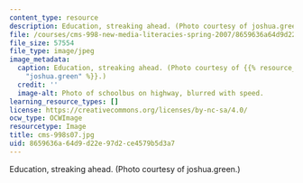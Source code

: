 ```yaml
---
content_type: resource
description: Education, streaking ahead. (Photo courtesy of joshua.green.)
file: /courses/cms-998-new-media-literacies-spring-2007/8659636a64d9d22e97d2ce4579b5d3a7_cms-998s07.jpg
file_size: 57554
file_type: image/jpeg
image_metadata:
  caption: Education, streaking ahead. (Photo courtesy of {{% resource_link "efc4d9af-ef2c-4300-9c71-8147191bb5da"
    "joshua.green" %}}.)
  credit: ''
  image-alt: Photo of schoolbus on highway, blurred with speed.
learning_resource_types: []
license: https://creativecommons.org/licenses/by-nc-sa/4.0/
ocw_type: OCWImage
resourcetype: Image
title: cms-998s07.jpg
uid: 8659636a-64d9-d22e-97d2-ce4579b5d3a7
---
```

Education, streaking ahead. (Photo courtesy of joshua.green.)
